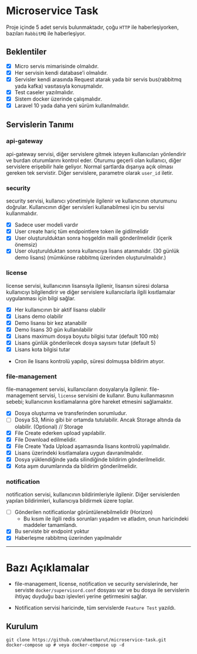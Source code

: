 # Microservice Task

Proje içinde 5 adet servis bulunmaktadır, çoğu `HTTP` ile haberleşiyorken, bazıları `RabbitMQ` ile haberleşiyor.

## Beklentiler
- [x] Micro servis mimarisinde olmalıdır.
- [x] Her servisin kendi database’i olmalıdır.
- [x] Servisler kendi arasında Request atarak yada bir servis bus(rabbitmq yada kafka) vasıtasıyla konuşmalıdır.
- [x] Test caseler yazılmalıdır.
- [x] Sistem docker üzerinde çalışmalıdır.
- [x] Laravel 10 yada daha yeni sürüm kullanılmalıdır.

## Servislerin Tanımı
### api-gateway
api-gateway servisi, diğer servislere gitmek isteyen kullanıcıları yönlendirir ve burdan oturumlarını kontrol eder. Oturumu geçerli olan kullanıcı, diğer servislere erişebilir hale geliyor. Normal şartlarda dışarıya açık olması gereken tek servistir.
Diğer servislere, parametre olarak `user_id` iletir. 

### security
security servisi, kullanıcı yönetimiyle ilgilenir ve kullanıcının oturumunu doğrular. Kullanıcının diğer servisleri kullanabilmesi için bu servisi kullanmalıdır.

- [x] Sadece user modeli vardır
- [x] User create hariç tüm endpointlere token ile gidilmelidir
- [x] User oluşturulduktan sonra hoşgeldin maili gönderilmelidir (içerik önemsiz)
- [x] User oluşturulduktan sonra kullanıcıya lisans atanmalıdır. (30 günlük demo lisans) (mümkünse rabbitmq üzerinden oluşturulmalıdır.)

### license
license servisi, kullanıcının lisansıyla ilgilenir, lisansın süresi dolarsa kullanıcıyı bilgilendirir ve diğer servislere kullanıcılarla ilgili kısıtlamalar uygulanması için bilgi sağlar.
- [x] Her kullanıcının bir aktif lisansı olabilir
- [x] Lisans demo olabilir
- [x] Demo lisansı bir kez atanabilir
- [x] Demo lisans 30 gün kullanılabilir
- [x] Lisans maximum dosya boyutu bilgisi tutar (default 100 mb)
- [x] Lisans günlük gönderilecek dosya sayısını tutar (default 5)
- [x] Lisans kota bilgisi tutar

- Cron ile lisans kontrolü yapılıp, süresi dolmuşsa bildirim atıyor.

### file-management
file-management servisi, kullanıcıların dosyalarıyla ilgilenir. file-management servisi, `license` servisini de kullanır. Bunu kullanmasının sebebi; kullanıcının kısıtlamalarına göre hareket etmesini sağlamaktır.

- [x] Dosya oluşturma ve transferinden sorumludur.
- [ ] Dosya S3, Minio gibi bir ortamda tutulabilir. Ancak Storage altında da olabilir. (Optional) // Storage
- [x] File Create ederken upload yapılabilir.
- [x] File Download edilmelidir.
- [x] File Create Yada Upload aşamasında lisans kontrolü yapılmalıdır.
- [x] Lisans üzerindeki kısıtlamalara uygun davranılmalıdır.
- [x] Dosya yüklendiğinde yada silindiğinde bildirim gönderilmelidir.
- [x] Kota aşım durumlarında da bildirim gönderilmelidir.

### notification
notification servisi, kullanıcının bildirimleriyle ilgilenir. Diğer servislerden yapılan bildirimleri, kullanıcıya bildirmek üzere toplar.

- [ ] Gönderilen notificationlar görüntülenebilmelidir (Horizon)
    - Bu kısım ile ilgili redis sorunları yaşadım ve atladım, onun haricindeki maddeler tamamlandı.
- [x] Bu serviste bir endpoint yoktur
- [x] Haberleşme rabbitmq üzerinden yapılmalıdır

----

# Bazı Açıklamalar 
- file-management, license, notification ve security servislerinde, her serviste `docker/supervisord.conf` dosyası var ve bu dosya ile servislerin ihtiyaç duyduğu bazı işlevleri yerine getirmesini sağlar.

- Notification servisi haricinde, tüm servislerde `Feature Test` yazıldı.

## Kurulum

```shell
git clone https://github.com/ahmetbarut/microservice-task.git
docker-compose up # veya docker-compose up -d 
```